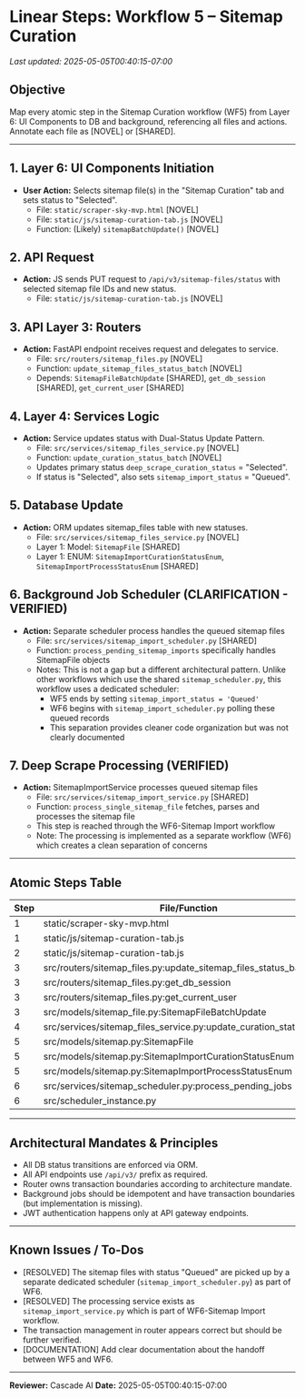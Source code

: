 # Linear Steps: Workflow 5 – Sitemap Curation

_Last updated: 2025-05-05T00:40:15-07:00_

## Objective

Map every atomic step in the Sitemap Curation workflow (WF5) from Layer 6: UI Components to DB and background, referencing all files and actions. Annotate each file as [NOVEL] or [SHARED].

---

## 1. Layer 6: UI Components Initiation

- **User Action:** Selects sitemap file(s) in the "Sitemap Curation" tab and sets status to "Selected".
  - File: `static/scraper-sky-mvp.html` [NOVEL]
  - File: `static/js/sitemap-curation-tab.js` [NOVEL]
  - Function: (Likely) `sitemapBatchUpdate()` [NOVEL]

## 2. API Request

- **Action:** JS sends PUT request to `/api/v3/sitemap-files/status` with selected sitemap file IDs and new status.
  - File: `static/js/sitemap-curation-tab.js` [NOVEL]

## 3. API Layer 3: Routers

- **Action:** FastAPI endpoint receives request and delegates to service.
  - File: `src/routers/sitemap_files.py` [NOVEL]
  - Function: `update_sitemap_files_status_batch` [NOVEL]
  - Depends: `SitemapFileBatchUpdate` [SHARED], `get_db_session` [SHARED], `get_current_user` [SHARED]

## 4. Layer 4: Services Logic

- **Action:** Service updates status with Dual-Status Update Pattern.
  - File: `src/services/sitemap_files_service.py` [NOVEL]
  - Function: `update_curation_status_batch` [NOVEL]
  - Updates primary status `deep_scrape_curation_status` = "Selected".
  - If status is "Selected", also sets `sitemap_import_status` = "Queued".

## 5. Database Update

- **Action:** ORM updates sitemap_files table with new statuses.
  - File: `src/services/sitemap_files_service.py` [NOVEL]
  - Layer 1: Model: `SitemapFile` [SHARED]
  - Layer 1: ENUM: `SitemapImportCurationStatusEnum`, `SitemapImportProcessStatusEnum` [SHARED]

## 6. Background Job Scheduler (CLARIFICATION - VERIFIED)

- **Action:** Separate scheduler process handles the queued sitemap files
  - File: `src/services/sitemap_import_scheduler.py` [SHARED]
  - Function: `process_pending_sitemap_imports` specifically handles SitemapFile objects
  - Notes: This is not a gap but a different architectural pattern. Unlike other workflows which use the shared `sitemap_scheduler.py`, this workflow uses a dedicated scheduler:
    - WF5 ends by setting `sitemap_import_status = 'Queued'`
    - WF6 begins with `sitemap_import_scheduler.py` polling these queued records
    - This separation provides cleaner code organization but was not clearly documented

## 7. Deep Scrape Processing (VERIFIED)

- **Action:** SitemapImportService processes queued sitemap files
  - File: `src/services/sitemap_import_service.py` [SHARED]
  - Function: `process_single_sitemap_file` fetches, parses and processes the sitemap file
  - This step is reached through the WF6-Sitemap Import workflow
  - Note: The processing is implemented as a separate workflow (WF6) which creates a clean separation of concerns

---

## Atomic Steps Table

| Step | File/Function                                                      | Annotation |
| ---- | ------------------------------------------------------------------ | ---------- |
| 1    | static/scraper-sky-mvp.html                                        | [NOVEL]    |
| 1    | static/js/sitemap-curation-tab.js                                  | [NOVEL]    |
| 2    | static/js/sitemap-curation-tab.js                                  | [NOVEL]    |
| 3    | src/routers/sitemap_files.py:update_sitemap_files_status_batch     | [NOVEL]    |
| 3    | src/routers/sitemap_files.py:get_db_session                        | [SHARED]   |
| 3    | src/routers/sitemap_files.py:get_current_user                      | [SHARED]   |
| 3    | src/models/sitemap_file.py:SitemapFileBatchUpdate                  | [SHARED]   |
| 4    | src/services/sitemap_files_service.py:update_curation_status_batch | [NOVEL]    |
| 5    | src/models/sitemap.py:SitemapFile                                  | [SHARED]   |
| 5    | src/models/sitemap.py:SitemapImportCurationStatusEnum              | [SHARED]   |
| 5    | src/models/sitemap.py:SitemapImportProcessStatusEnum               | [SHARED]   |
| 6    | src/services/sitemap_scheduler.py:process_pending_jobs             | [SHARED]   |
| 6    | src/scheduler_instance.py                                          | [SHARED]   |

---

## Architectural Mandates & Principles

- All DB status transitions are enforced via ORM.
- All API endpoints use `/api/v3/` prefix as required.
- Router owns transaction boundaries according to architecture mandate.
- Background jobs should be idempotent and have transaction boundaries (but implementation is missing).
- JWT authentication happens only at API gateway endpoints.

---

## Known Issues / To-Dos

- [RESOLVED] The sitemap files with status "Queued" are picked up by a separate dedicated scheduler (`sitemap_import_scheduler.py`) as part of WF6.
- [RESOLVED] The processing service exists as `sitemap_import_service.py` which is part of WF6-Sitemap Import workflow.
- The transaction management in router appears correct but should be further verified.
- [DOCUMENTATION] Add clear documentation about the handoff between WF5 and WF6.

---

**Reviewer:** Cascade AI
**Date:** 2025-05-05T00:40:15-07:00
